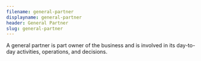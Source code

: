 ```yaml
---
filename: general-partner
displayname: general-partner
header: General Partner
slug: general-partner
---
```


A general partner is part owner of the business and is involved in its day-to-day activities, operations, and decisions.

